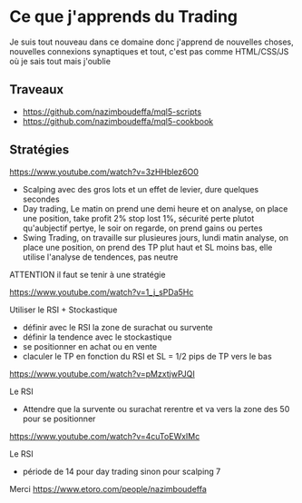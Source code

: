 # Ce que j'apprends du Trading

Je suis tout nouveau dans ce domaine donc j'apprend de nouvelles choses, nouvelles connexions synaptiques et tout, c'est pas comme HTML/CSS/JS où je sais tout mais j'oublie

## Traveaux

- https://github.com/nazimboudeffa/mql5-scripts
- https://github.com/nazimboudeffa/mql5-cookbook

## Stratégies

https://www.youtube.com/watch?v=3zHHblez6O0

- Scalping avec des gros lots et un effet de levier, dure quelques secondes
- Day trading, Le matin on prend une demi heure et on analyse, on place une position, take profit 2% stop lost 1%, sécurité perte plutot qu'aubjectif pertye, le soir on regarde, on prend gains ou pertes
- Swing Trading, on travaille sur plusieures jours, lundi matin analyse, on place une position, on prend des TP plut haut et SL moins bas, elle utilise l'analyse de tendences, pas neutre

ATTENTION il faut se tenir à une stratégie

https://www.youtube.com/watch?v=1_j_sPDa5Hc

Utiliser le RSI + Stockastique

- définir avec le RSI la zone de surachat ou survente
- définir la tendence avec le stockastique
- se positionner en achat ou en vente
- claculer le TP en fonction du RSI et SL = 1/2 pips de TP vers le bas

https://www.youtube.com/watch?v=pMzxtjwPJQI

Le RSI

- Attendre que la survente ou surachat rerentre et va vers la zone des 50 pour se positionner

https://www.youtube.com/watch?v=4cuToEWxIMc

Le RSI

- période de 14 pour day trading sinon pour scalping 7

Merci https://www.etoro.com/people/nazimboudeffa
